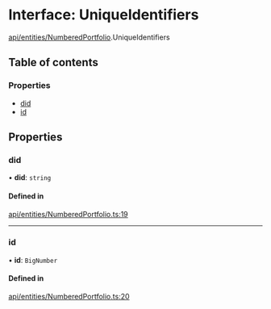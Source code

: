 # Interface: UniqueIdentifiers

[api/entities/NumberedPortfolio](../wiki/api.entities.NumberedPortfolio).UniqueIdentifiers

## Table of contents

### Properties

- [did](../wiki/api.entities.NumberedPortfolio.UniqueIdentifiers#did)
- [id](../wiki/api.entities.NumberedPortfolio.UniqueIdentifiers#id)

## Properties

### did

• **did**: `string`

#### Defined in

[api/entities/NumberedPortfolio.ts:19](https://github.com/PolymathNetwork/polymesh-sdk/blob/c37bc05d/src/api/entities/NumberedPortfolio.ts#L19)

___

### id

• **id**: `BigNumber`

#### Defined in

[api/entities/NumberedPortfolio.ts:20](https://github.com/PolymathNetwork/polymesh-sdk/blob/c37bc05d/src/api/entities/NumberedPortfolio.ts#L20)
